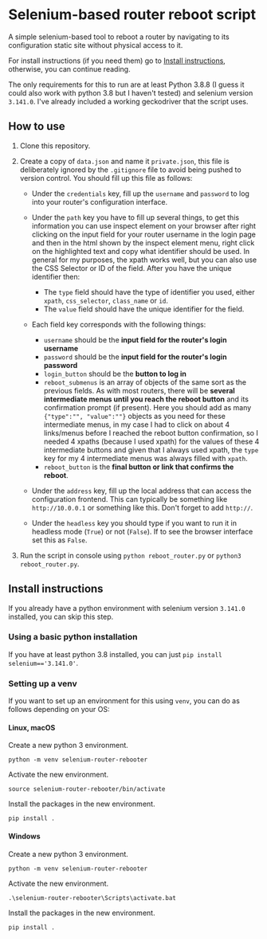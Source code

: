 # Selenium-based router reboot script

A simple selenium-based tool to reboot a router by navigating to its configuration static site without physical access to it.

For install instructions (if you need them) go to [Install instructions](#install-instructions), otherwise, you can continue reading.

The only requirements for this to run are at least Python 3.8.8 (I guess it could also work with python 3.8 but I haven't tested) and selenium version `3.141.0`. I've already included a working geckodriver that the script uses.

## How to use

1. Clone this repository.

2. Create a copy of `data.json` and name it `private.json`, this file is deliberately ignored by the `.gitignore` file to avoid being pushed to version control. You should fill up this file as follows:

    + Under the `credentials` key, fill up the `username` and `password` to log into your router's configuration interface.

    + Under the `path` key you have to fill up several things, to get this information you can use inspect element on your browser after right clicking on the input field for your router username in the login page and then in the html shown by the inspect element menu, right click on the highlighted text and copy what identifier should be used. In general for my purposes, the xpath works well, but you can also use the CSS Selector or ID of the field. After you have the unique identifier then:
  
      + The `type` field should have the type of identifier you used, either `xpath`, `css_selector`, `class_name` or `id`.
      + The `value` field should have the unique identifier for the field.

    + Each field key corresponds with the following things:
      + `username` should be the **input field for the router's login username**
      + `password` should be the **input field for the router's login password**
      + `login_button` should be the **button to log in**
      + `reboot_submenus` is an array of objects of the same sort as the previous fields. As with most routers, there will be **several intermediate menus until you reach the reboot button** and its confirmation prompt (if present). Here you should add as many `{"type":"", "value":""}` objects as you need for these intermediate menus, in my case I had to click on about 4 links/menus before I reached the reboot button confirmation, so I needed 4 xpaths (because I used xpath) for the values of these 4 intermediate buttons and given that I always used xpath, the `type` key for my 4 intermediate menus was always filled with `xpath`.
      + `reboot_button` is the **final button or link that confirms the reboot**. 
      
    + Under the `address` key, fill up the local address that can access the configuration frontend. This can typically be something like `http://10.0.0.1` or something like this. Don't forget to add `http://`.

    + Under the `headless` key you should type if you want to run it in headless mode (`True`) or not (`False`). If to see the browser interface set this as `False`.

3. Run the script in console using `python reboot_router.py` or `python3 reboot_router.py`.

## Install instructions

If you already have a python environment with selenium version `3.141.0` installed, you can skip this step.

### Using a basic python installation

If you have at least python 3.8 installed, you can just `pip install selenium=='3.141.0'`.

### Setting up a venv

If you want to set up an environment for this using `venv`, you can do as follows depending on your OS:

#### Linux, macOS

Create a new python 3 environment.

```
python -m venv selenium-router-rebooter
```

Activate the new environment.

```
source selenium-router-rebooter/bin/activate
```

Install the packages in the new environment.

```
pip install .
```

#### Windows

Create a new python 3 environment.

```
python -m venv selenium-router-rebooter
```

Activate the new environment.

```
.\selenium-router-rebooter\Scripts\activate.bat 
```

Install the packages in the new environment.

```
pip install .
```
